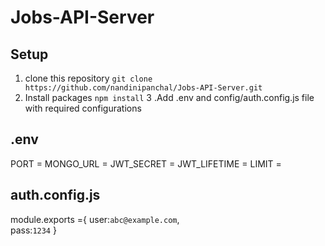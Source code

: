 # Jobs-API-Server

## Setup
1. clone this repository `git clone https://github.com/nandinipanchal/Jobs-API-Server.git`
2. Install packages `npm install`
3 .Add .env and config/auth.config.js file with required configurations

## .env
PORT = 
MONGO_URL = 
JWT_SECRET =
JWT_LIFETIME =
LIMIT = 

## auth.config.js
module.exports ={
    user:`abc@example.com`,<br>
    pass:`1234`
}

